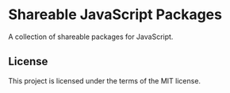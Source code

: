 # Shareable JavaScript Packages

A collection of shareable packages for JavaScript.

## License

This project is licensed under the terms of the MIT license.
